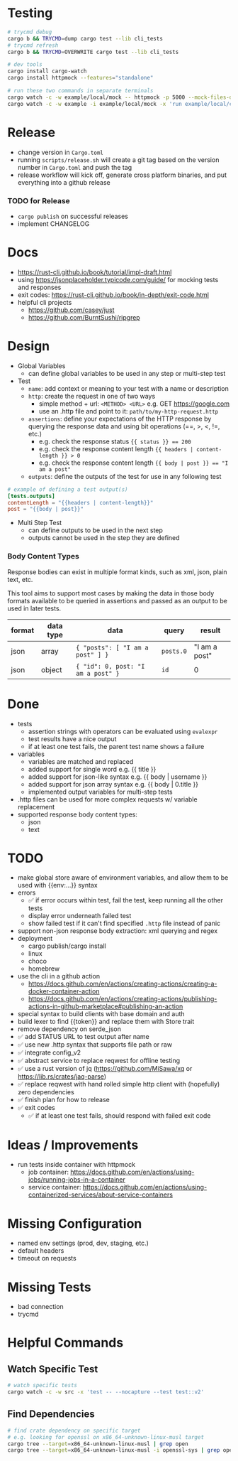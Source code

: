 # Testing

```bash
# trycmd debug
cargo b && TRYCMD=dump cargo test --lib cli_tests
# trycmd refresh
cargo b && TRYCMD=OVERWRITE cargo test --lib cli_tests
```

```bash
# dev tools
cargo install cargo-watch
cargo install httpmock --features="standalone"
```

```bash
# run these two commands in separate terminals
cargo watch -c -w example/local/mock -- httpmock -p 5000 --mock-files-dir ./example/local/mock
cargo watch -c -w example -i example/local/mock -x 'run example/local/config.toml'
```

# Release

- change version in `Cargo.toml`
- running `scripts/release.sh` will create a git tag based on the version number in `Cargo.toml` and push the tag
- release workflow will kick off, generate cross platform binaries, and put everything into a github release

### TODO for Release

- `cargo publish` on successful releases
- implement CHANGELOG

# Docs

- https://rust-cli.github.io/book/tutorial/impl-draft.html
- using https://jsonplaceholder.typicode.com/guide/ for mocking tests and responses
- exit codes: https://rust-cli.github.io/book/in-depth/exit-code.html
- helpful cli projects
  - https://github.com/casey/just
  - https://github.com/BurntSushi/ripgrep

# Design

- Global Variables
  - can define global variables to be used in any step or multi-step test
- Test
  - `name`: add context or meaning to your test with a name or description
  - `http`: create the request in one of two ways
    - simple method + url: `<METHOD> <URL>` e.g. GET https://google.com
    - use an .http file and point to it: `path/to/my-http-request.http`
  - `assertions`: define your expectations of the HTTP response by querying the response data and using bit operations (==, >, <, !=, etc.)
    - e.g. check the response status `{{ status }} == 200`
    - e.g. check the response content length `{{ headers | content-length }} > 0`
    - e.g. check the response content length `{{ body | post }} == "I am a post"`
  - `outputs`: define the outputs of the test for use in any following test

```toml
# example of defining a test output(s)
[tests.outputs]
contentLength = "{{headers | content-length}}"
post = "{{body | post}}"
```

- Multi Step Test
  - can define outputs to be used in the next step
  - outputs cannot be used in the step they are defined

### Body Content Types

Response bodies can exist in multiple format kinds, such as xml, json, plain text, etc.

This tool aims to support most cases by making the data in those body formats available to be queried in assertions and passed as an output to be used in later tests.

| format | data type | data                               | query     | result        |
| ------ | --------- | ---------------------------------- | --------- | ------------- |
| json   | array     | `{ "posts": [ "I am a post" ] }`   | `posts.0` | "I am a post" |
| json   | object    | `{ "id": 0, post: "I am a post" }` | `id`      | 0             |

# Done

- tests
  - assertion strings with operators can be evaluated using `evalexpr`
  - test results have a nice output
  - if at least one test fails, the parent test name shows a failure
- variables
  - variables are matched and replaced
  - added support for single word e.g. {{ title }}
  - added support for json-like syntax e.g. {{ body | username }}
  - added support for json array syntax e.g. {{ body | 0.title }}
  - implemented output variables for multi-step tests
- .http files can be used for more complex requests w/ variable replacement
- supported response body content types:
  - json
  - text

# TODO

- make global store aware of environment variables, and allow them to be used with {{env:...}} syntax
- errors
  - ✅ if error occurs within test, fail the test, keep running all the other tests
  - display error underneath failed test
  - show failed test if it can't find specified `.http` file instead of panic
- support non-json response body extraction: xml querying and regex
- deployment
  - cargo publish/cargo install
  - linux
  - choco
  - homebrew
- use the cli in a github action
  - https://docs.github.com/en/actions/creating-actions/creating-a-docker-container-action
  - https://docs.github.com/en/actions/creating-actions/publishing-actions-in-github-marketplace#publishing-an-action
- special syntax to build clients with base domain and auth
- build lexer to find {{token}} and replace them with Store trait
- remove dependency on serde_json
- ✅ add STATUS URL to test output after name
- ✅ use new .http syntax that supports file path or raw
- ✅ integrate config_v2
- ✅ abstract service to replace reqwest for offline testing
- ✅ use a rust version of jq (https://github.com/MiSawa/xq or https://lib.rs/crates/jaq-parse)
- ✅ replace reqwest with hand rolled simple http client with (hopefully) zero dependencies
- ✅ finish plan for how to release
- ✅ exit codes
  - ✅ if at least one test fails, should respond with failed exit code

# Ideas / Improvements

- run tests inside container with httpmock
  - job container: https://docs.github.com/en/actions/using-jobs/running-jobs-in-a-container
  - service container: https://docs.github.com/en/actions/using-containerized-services/about-service-containers

# Missing Configuration

- named env settings (prod, dev, staging, etc.)
- default headers
- timeout on requests

# Missing Tests

- bad connection
- trycmd

# Helpful Commands

## Watch Specific Test

```bash
# watch specific tests
cargo watch -c -w src -x 'test -- --nocapture --test test::v2'
```

## Find Dependencies

```bash
# find crate dependency on specific target
# e.g. looking for openssl on x86_64-unknown-linux-musl target
cargo tree --target=x86_64-unknown-linux-musl | grep open
cargo tree --target=x86_64-unknown-linux-musl -i openssl-sys | grep open
```
